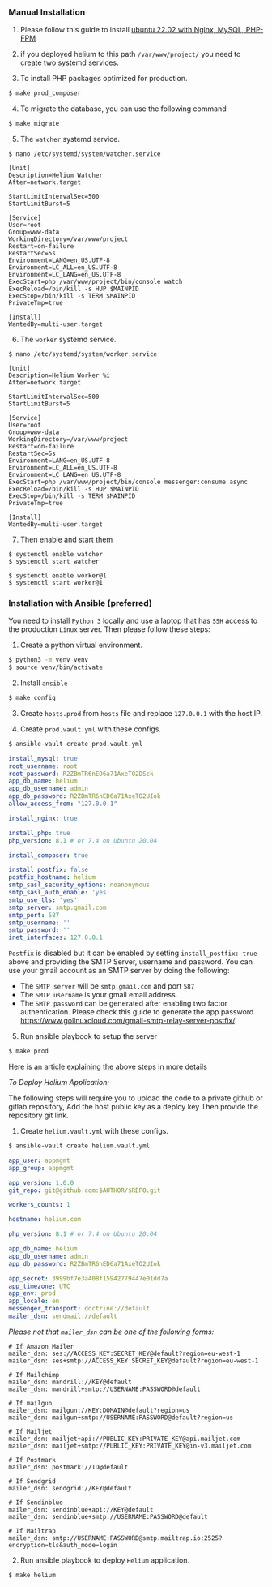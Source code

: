 ### Manual Installation

1. Please follow this guide to install [ubuntu 22.02 with Nginx, MySQL, PHP-FPM](https://clivern.com/installing-nginx-mysql-php-on-ubuntu-22-04/)

2. if you deployed helium to this path `/var/www/project/` you need to create two systemd services.

3. To install PHP packages optimized for production.

```zsh
$ make prod_composer
```

4. To migrate the database, you can use the following command

```zsh
$ make migrate
```

5. The `watcher` systemd service.

```
$ nano /etc/systemd/system/watcher.service
```

```
[Unit]
Description=Helium Watcher
After=network.target

StartLimitIntervalSec=500
StartLimitBurst=5

[Service]
User=root
Group=www-data
WorkingDirectory=/var/www/project
Restart=on-failure
RestartSec=5s
Environment=LANG=en_US.UTF-8
Environment=LC_ALL=en_US.UTF-8
Environment=LC_LANG=en_US.UTF-8
ExecStart=php /var/www/project/bin/console watch
ExecReload=/bin/kill -s HUP $MAINPID
ExecStop=/bin/kill -s TERM $MAINPID
PrivateTmp=true

[Install]
WantedBy=multi-user.target
```

6. The `worker` systemd service.

```
$ nano /etc/systemd/system/worker.service
```

```
[Unit]
Description=Helium Worker %i
After=network.target

StartLimitIntervalSec=500
StartLimitBurst=5

[Service]
User=root
Group=www-data
WorkingDirectory=/var/www/project
Restart=on-failure
RestartSec=5s
Environment=LANG=en_US.UTF-8
Environment=LC_ALL=en_US.UTF-8
Environment=LC_LANG=en_US.UTF-8
ExecStart=php /var/www/project/bin/console messenger:consume async
ExecReload=/bin/kill -s HUP $MAINPID
ExecStop=/bin/kill -s TERM $MAINPID
PrivateTmp=true

[Install]
WantedBy=multi-user.target
```

7. Then enable and start them

```
$ systemctl enable watcher
$ systemctl start watcher

$ systemctl enable worker@1
$ systemctl start worker@1
```

### Installation with Ansible (preferred)

You need to install `Python 3` locally and use a laptop that has `SSH` access to the production `Linux` server. Then please follow these steps:

1. Create a python virtual environment.

```zsh
$ python3 -m venv venv
$ source venv/bin/activate
```

2. Install `ansible`

```zsh
$ make config
```

3. Create `hosts.prod` from `hosts` file and replace `127.0.0.1` with the host IP.

4. Create `prod.vault.yml` with these configs.

```zsh
$ ansible-vault create prod.vault.yml
```

```yaml
install_mysql: true
root_username: root
root_password: R2ZBmTR6nED6a71AxeTO2DSck
app_db_name: helium
app_db_username: admin
app_db_password: R2ZBmTR6nED6a71AxeTO2UIok
allow_access_from: "127.0.0.1"

install_nginx: true

install_php: true
php_version: 8.1 # or 7.4 on Ubuntu 20.04

install_composer: true

install_postfix: false
postfix_hostname: helium
smtp_sasl_security_options: noanonymous
smtp_sasl_auth_enable: 'yes'
smtp_use_tls: 'yes'
smtp_server: smtp.gmail.com
smtp_port: 587
smtp_username: ''
smtp_password: ''
inet_interfaces: 127.0.0.1
```

`Postfix` is disabled but it can be enabled by setting `install_postfix: true` above and providing the SMTP Server, username and password. You can use your gmail account as an SMTP server by doing the following:

- The `SMTP server` will be `smtp.gmail.com` and port `587`
- The `SMTP username` is your gmail email address.
- The `SMTP password` can be generated after enabling two factor authentication. Please check this guide to generate the app password https://www.golinuxcloud.com/gmail-smtp-relay-server-postfix/.

5. Run ansible playbook to setup the server

```zsh
$ make prod
```

Here is an [article explaining the above steps in more details](https://clivern.com/installing-nginx-mysql-php-on-ubuntu-22-04/)


*To Deploy Helium Application:*

The following steps will require you to upload the code to a private github or gitlab repository, Add the host public key as a deploy key Then provide the repository git link.

1. Create `helium.vault.yml` with these configs.

```zsh
$ ansible-vault create helium.vault.yml
```

```yaml
app_user: appmgmt
app_group: appmgmt

app_version: 1.0.0
git_repo: git@github.com:$AUTHOR/$REPO.git

workers_counts: 1

hostname: helium.com

php_version: 8.1 # or 7.4 on Ubuntu 20.04

app_db_name: helium
app_db_username: admin
app_db_password: R2ZBmTR6nED6a71AxeTO2UIok

app_secret: 3999bf7e3a408f15942779447e01dd7a
app_timezone: UTC
app_env: prod
app_locale: en
messenger_transport: doctrine://default
mailer_dsn: sendmail://default
```

*Please not that `mailer_dsn` can be one of the following forms:*

```
# If Amazon Mailer
mailer_dsn: ses://ACCESS_KEY:SECRET_KEY@default?region=eu-west-1
mailer_dsn: ses+smtp://ACCESS_KEY:SECRET_KEY@default?region=eu-west-1

# If Mailchimp
mailer_dsn: mandrill://KEY@default
mailer_dsn: mandrill+smtp://USERNAME:PASSWORD@default

# If mailgun
mailer_dsn: mailgun://KEY:DOMAIN@default?region=us
mailer_dsn: mailgun+smtp://USERNAME:PASSWORD@default?region=us

# If Mailjet
mailer_dsn: mailjet+api://PUBLIC_KEY:PRIVATE_KEY@api.mailjet.com
mailer_dsn: mailjet+smtp://PUBLIC_KEY:PRIVATE_KEY@in-v3.mailjet.com

# If Postmark
mailer_dsn: postmark://ID@default

# If Sendgrid
mailer_dsn: sendgrid://KEY@default

# If Sendinblue
mailer_dsn: sendinblue+api://KEY@default
mailer_dsn: sendinblue+smtp://USERNAME:PASSWORD@default

# If Mailtrap
mailer_dsn: smtp://USERNAME:PASSWORD@smtp.mailtrap.io:2525?encryption=tls&auth_mode=login
```

2. Run ansible playbook to deploy `Helium` application.

```zsh
$ make helium
```